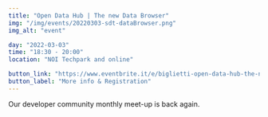 ```yaml
---
title: "Open Data Hub | The new Data Browser"
img: "/img/events/20220303-sdt-dataBrowser.png"
img_alt: "event"

day: "2022-03-03"
time: "18:30 - 20:00"
location: "NOI Techpark and online"

button_link: "https://www.eventbrite.it/e/biglietti-open-data-hub-the-new-data-browser-250369751667"
button_label: "More info & Registration"
---
```


Our developer community monthly meet-up is back again.